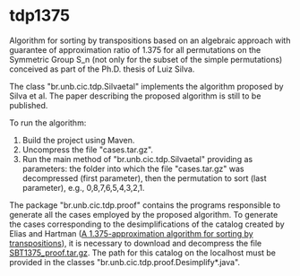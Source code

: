 # tdp1375
Algorithm for sorting by transpositions based on an algebraic approach with guarantee of approximation ratio of 1.375 for all permutations on the Symmetric Group S_n (not only for the subset of the simple permutations) conceived as part of the Ph.D. thesis of Luiz Silva.

The class "br.unb.cic.tdp.Silvaetal" implements the algorithm proposed by Silva et al. The paper describing the proposed algorithm is still to be published.

To run the algorithm:

1. Build the project using Maven.
2. Uncompress the file "cases.tar.gz".
3. Run the main method of "br.unb.cic.tdp.Silvaetal" providing as parameters: the folder into which the file "cases.tar.gz" was decompressed (first parameter), then the permutation to sort (last parameter), e.g., 0,8,7,6,5,4,3,2,1.

The package "br.unb.cic.tdp.proof" contains the programs responsible to generate all the cases employed by the proposed algorithm. To generate the cases corresponding to the desimplifications of the catalog created by Elias and Hartman ([A 1.375-approximation algorithm for sorting by transpositions](http://ieeexplore.ieee.org/document/4015379/)), it is necessary to download and decompress the file [SBT1375_proof.tar.gz](https://www.dropbox.com/s/kug9x7nguyeskyk/sbt1375_proof.tar.gz?dl=0). The path for this catalog on the localhost must be provided in the classes "br.unb.cic.tdp.proof.Desimplify*.java".
